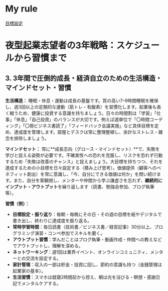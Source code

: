 # My rule

[目標設定](My%20rule%20a278f7045d764c8a8c3ed5ccd2f17e65/%E7%9B%AE%E6%A8%99%E8%A8%AD%E5%AE%9A%20c30b80c3c6bb4d319cdbe0b1bbfbc34c.md)

# 夜型起業志望者の3年戦略：スケジュールから習慣まで

## 3. 3年間で圧倒的成長・経済自立のための生活構造・マインドセット・習慣

**生活構造：** 睡眠・休息・運動は成長の基盤です。質の高い7–9時間睡眠を確保し、週3回以上の定期的な運動（筋トレ・有酸素）を習慣化します。起業後も長く戦うため、健康に投資する意識を持ちましょう。日々の時間割は「学習」「仕事」「休息」「自己投資」のバランスが大切です。例えば週単位で「〇時間コーディング」「〇冊ビジネス書読了」「フィードバック会議実施」など具体目標を定め、達成度を管理します。部屋とデスクは常に整理整頓し、余計なストレス・雑念を排除しましょう。

**マインドセット：** 常に**成長志向（グロース・マインドセット）**で、失敗を学びと捉える姿勢が必要です。不確実性への恐れを克服し、リスクを恐れず行動するため「失敗は改善のチャンス」と捉えましょう。大目標を持ちつつ、それを達成するための小目標を日々設定する（積み上げ思考）。価値提供（顧客へのベネフィット創出）を常に意識し、「今、自分にできる価値は何か」を問い続けます。また、自分を客観視し、メンターや仲間から学ぶ謙虚さを忘れず、**継続的にインプット・アウトプット**を繰り返します（読書、勉強会参加、ブログ執筆等）。

**習慣（例）：**

- **目標設定・振り返り**：毎朝・毎晩にその日・その週の目標を紙やデジタルで書き出し、終わりに達成度を振り返る。
- **常時学習時間**：毎日読書（技術書／ビジネス書／経営記事）30分以上、プログラミング演習・コンペ参加でスキルを磨く。
- **アウトプット習慣**：学んだことはブログ執筆・動画作成・仲間への教えなどでアウトプットし、理解を深める。
- **ネットワーキング**：週1回は業界イベント、オンラインコミュニティ、メンターとの交流を設定する。
- **家計管理**：収入の一部は貯金・投資に回し、節約の意識も持つ（金銭管理は起業家の基本）。
- **生活習慣**：スマホは就寝2時間前から控え、朝は光を浴びる・瞑想・感謝日記でメンタルケアする。